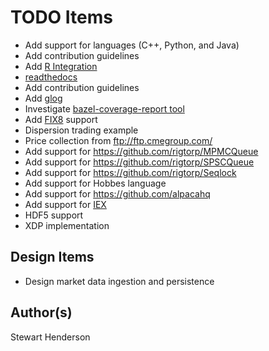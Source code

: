 # TODO Items

* Add support for languages (C++, Python, and Java)
* Add contribution guidelines
* Add [R Integration](https://github.com/grailbio/rules_r)
* [readthedocs](https://readthedocs.org/)
* Add contribution guidelines
* Add [glog](http://rpg.ifi.uzh.ch/docs/glog.html)
* Investigate [bazel-coverage-report tool](https://github.com/hchauvin/bazel-coverage-report)
* Add [FIX8](https://github.com/fix8/fix8) support
* Dispersion trading example
* Price collection from ftp://ftp.cmegroup.com/
* Add support for https://github.com/rigtorp/MPMCQueue
* Add support for https://github.com/rigtorp/SPSCQueue
* Add support for https://github.com/rigtorp/Seqlock
* Add support for Hobbes language
* Add support for https://github.com/alpacahq
* Add support for [IEX](https://iexcloud.io/docs/api/#sse-streaming)
* HDF5 support
* XDP implementation

## Design Items

* Design market data ingestion and persistence

## Author(s)

Stewart Henderson
